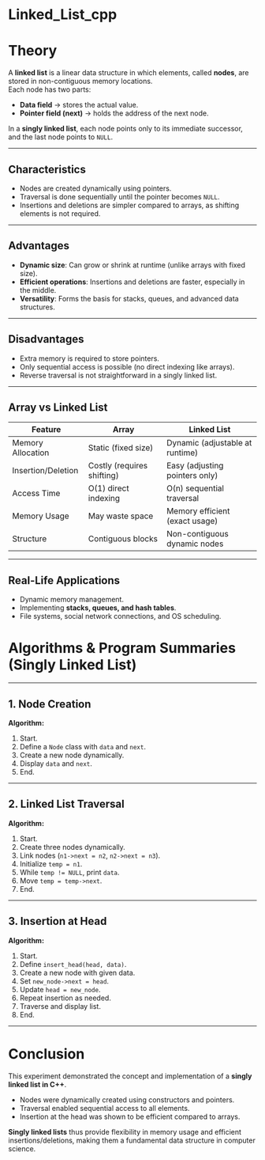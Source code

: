 # Linked_List_cpp

# Theory

A **linked list** is a linear data structure in which elements, called **nodes**, are stored in non-contiguous memory locations.  
Each node has two parts:
- **Data field** → stores the actual value.  
- **Pointer field (next)** → holds the address of the next node.  

In a **singly linked list**, each node points only to its immediate successor, and the last node points to `NULL`.

---

## Characteristics
- Nodes are created dynamically using pointers.  
- Traversal is done sequentially until the pointer becomes `NULL`.  
- Insertions and deletions are simpler compared to arrays, as shifting elements is not required.  

---

## Advantages
- **Dynamic size**: Can grow or shrink at runtime (unlike arrays with fixed size).  
- **Efficient operations**: Insertions and deletions are faster, especially in the middle.  
- **Versatility**: Forms the basis for stacks, queues, and advanced data structures.  

---

## Disadvantages
- Extra memory is required to store pointers.  
- Only sequential access is possible (no direct indexing like arrays).  
- Reverse traversal is not straightforward in a singly linked list.  

---

## Array vs Linked List

| Feature           | Array                      | Linked List                     |
|-------------------|----------------------------|---------------------------------|
| Memory Allocation | Static (fixed size)        | Dynamic (adjustable at runtime) |
| Insertion/Deletion| Costly (requires shifting) | Easy (adjusting pointers only)  |
| Access Time       | O(1) direct indexing       | O(n) sequential traversal       |
| Memory Usage      | May waste space            | Memory efficient (exact usage)  |
| Structure         | Contiguous blocks          | Non-contiguous dynamic nodes    |

---

## Real-Life Applications
- Dynamic memory management.  
- Implementing **stacks, queues, and hash tables**.  
- File systems, social network connections, and OS scheduling.  


# Algorithms & Program Summaries (Singly Linked List)

---

## 1. Node Creation

**Algorithm:**
1. Start.  
2. Define a `Node` class with `data` and `next`.  
3. Create a new node dynamically.  
4. Display `data` and `next`.  
5. End.  

---

## 2. Linked List Traversal

**Algorithm:**
1. Start.  
2. Create three nodes dynamically.  
3. Link nodes (`n1->next = n2`, `n2->next = n3`).  
4. Initialize `temp = n1`.  
5. While `temp != NULL`, print `data`.  
6. Move `temp = temp->next`.  
7. End.  

---

## 3. Insertion at Head

**Algorithm:**
1. Start.  
2. Define `insert_head(head, data)`.  
3. Create a new node with given data.  
4. Set `new_node->next = head`.  
5. Update `head = new_node`.  
6. Repeat insertion as needed.  
7. Traverse and display list.  
8. End.  

---

# Conclusion

This experiment demonstrated the concept and implementation of a **singly linked list in C++**.

- Nodes were dynamically created using constructors and pointers.  
- Traversal enabled sequential access to all elements.  
- Insertion at the head was shown to be efficient compared to arrays.  

**Singly linked lists** thus provide flexibility in memory usage and efficient insertions/deletions, making them a fundamental data structure in computer science.  
